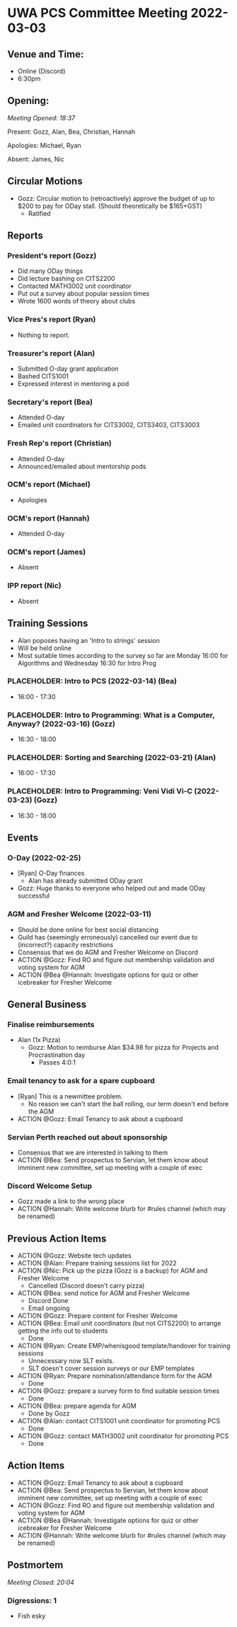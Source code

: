 # UWA PCS Committee Meeting 2022-03-03

## Venue and Time:
- Online (Discord)
- 6:30pm 


## Opening: 

*Meeting Opened: 18:37* 

Present: Gozz, Alan, Bea, Christian, Hannah

Apologies: Michael, Ryan 

Absent: James, Nic


## Circular Motions
- Gozz: Circular motion to (retroactively) approve the budget of up to $200 to pay for ODay stall. (Should theoretically be $165+GST)
    - Ratified

## Reports

### President's report (Gozz)
- Did many ODay things
- Did lecture bashing on CITS2200
- Contacted MATH3002 unit coordinator
- Put out a survey about popular session times
- Wrote 1600 words of theory about clubs

### Vice Pres's report (Ryan)
- Nothing to report. 

### Treasurer's report (Alan)
- Submitted O-day grant application
- Bashed CITS1001
- Expressed interest in mentoring a pod

### Secretary's report (Bea)
- Attended O-day
- Emailed unit coordinators for CITS3002, CITS3403, CITS3003

### Fresh Rep's report (Christian)
- Attended O-day
- Announced/emailed about mentorship pods

### OCM's report (Michael)
- Apologies

### OCM's report (Hannah)
- Attended O-day

### OCM's report (James)
- Absent

### IPP report (Nic)
- Absent

## Training Sessions
- Alan poposes having an 'Intro to strings' session 
- Will be held online
- Most suitable times according to the survey so far are Monday 16:00 for Algorithms and Wednesday 16:30 for Intro Prog

### PLACEHOLDER: Intro to PCS (2022-03-14) (Bea)
- 16:00 - 17:30

### PLACEHOLDER: Intro to Programming: What is a Computer, Anyway? (2022-03-16) (Gozz)
- 16:30 - 18:00

### PLACEHOLDER: Sorting and Searching (2022-03-21) (Alan)
- 16:00 - 17:30

### PLACEHOLDER: Intro to Programming: Veni Vidi Vi-C (2022-03-23) (Gozz)
- 16:30 - 18:00

## Events

### O-Day (2022-02-25)
- [Ryan] O-Day finances
    - Alan has already submitted ODay grant
- Gozz: Huge thanks to everyone who helped out and made ODay successful

### AGM and Fresher Welcome (2022-03-11)
- Should be done online for best social distancing
- Guild has (seemingly erroneously) cancelled our event due to (incorrect?) capacity restrictions
- Consensus that we do AGM and Fresher Welcome on Discord
- ACTION @Gozz: Find RO and figure out membership validation and voting system for AGM
- ACTION @Bea @Hannah: Investigate options for quiz or other icebreaker for Fresher Welcome

## General Business

### Finalise reimbursements 
- Alan (1x Pizza)
    - Gozz: Motion to reimburse Alan $34.98 for pizza for Projects and Procrastination day
        - Passes 4:0:1

### Email tenancy to ask for a spare cupboard
- [Ryan] This is a newmittee problem.
    - No reason we can't start the ball rolling, our term doesn't end before the AGM
- ACTION @Gozz: Email Tenancy to ask about a cupboard

### Servian Perth reached out about sponsorship
- Consensus that we are interested in talking to them
- ACTION @Bea: Send prospectus to Servian, let them know about imminent new committee, set up meeting with a couple of exec

### Discord Welcome Setup
- Gozz made a link to the wrong place
- ACTION @Hannah: Write welcome blurb for #rules channel (which may be renamed)

## Previous Action Items
- ACTION @Gozz: Website tech updates
- ACTION @Alan: Prepare training sessions list for 2022
- ACTION @Nic: Pick up the pizza (Gozz is a backup) for AGM and Fresher Welcome
    - Cancelled (Discord doesn't carry pizza)
- ACTION @Bea: send notice for AGM and Fresher Welcome
    - Discord Done
    - Email ongoing
- ACTION @Gozz: Prepare content for Fresher Welcome
- ACTION @Bea: Email unit coordinators (but not CITS2200) to arrange getting the info out to students
    - Done
- ACTION @Ryan: Create EMP/whenisgood template/handover for training sessions
    - Unnecessary now SLT exists.
    - SLT doesn't cover session surveys or our EMP templates
- ACTION @Ryan: Prepare nomination/attendance form for the AGM
    - Done
- ACTION @Gozz: prepare a survey form to find suitable session times 
    - Done
- ACTION @Bea: prepare agenda for AGM
    - Done by Gozz
- ACTION @Alan: contact CITS1001 unit coordinator for promoting PCS 
    - Done
- ACTION @Gozz: contact MATH3002 unit coordinator for promoting PCS
    - Done

## Action Items

- ACTION @Gozz: Email Tenancy to ask about a cupboard
- ACTION @Bea: Send prospectus to Servian, let them know about imminent new committee, set up meeting with a couple of exec
- ACTION @Gozz: Find RO and figure out membership validation and voting system for AGM
- ACTION @Bea @Hannah: Investigate options for quiz or other icebreaker for Fresher Welcome
- ACTION @Hannah: Write welcome blurb for #rules channel (which may be renamed)

## Postmortem

*Meeting Closed: 20:04*

### Digressions: 1
- Fish esky